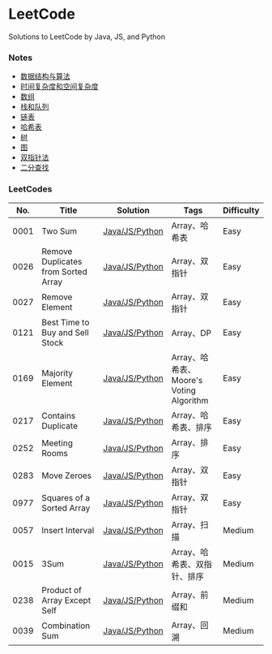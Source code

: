 # LeetCode

Solutions to LeetCode by Java, JS, and Python

### Notes

- [数据结构与算法](https://github.com/donnapersonal/LeetCode/blob/main/notes/data_structure_and_algorithm.md)
- [时间复杂度和空间复杂度](https://github.com/donnapersonal/LeetCode/blob/main/notes/time_space_complexity.md)
- [数组](https://github.com/donnapersonal/LeetCode/blob/main/notes/array_basics.md)
- [栈和队列](https://github.com/donnapersonal/LeetCode/blob/main/notes/stack_and_queue_basics.md)
- [链表](https://github.com/donnapersonal/LeetCode/blob/main/notes/linked_list_basics.md)
- [哈希表](https://github.com/donnapersonal/LeetCode/blob/main/notes/hash_table.basics.md)
- [树](https://github.com/donnapersonal/LeetCode/blob/main/notes/tree_basics.md)
- [图](https://github.com/donnapersonal/LeetCode/blob/main/notes/graphic_basics.md)
- [双指针法](https://github.com/donnapersonal/LeetCode/blob/main/notes/two_pointer.md)
- [二分查找](https://github.com/donnapersonal/LeetCode/blob/main/notes/binary_search.md)

### LeetCodes

|	No. |	Title |	Solution | Tags | Difficulty |
|	--- |	--- | --- | --- | --- |
|	0001 | Two Sum | [Java/JS/Python](https://github.com/donnapersonal/LeetCode/blob/main/solutions/0001.two_sum.md) | Array、哈希表 | Easy |
|	0026 | Remove Duplicates from Sorted Array | [Java/JS/Python](https://github.com/donnapersonal/LeetCode/blob/main/solutions/0026.remove_duplicates_from_sorted_array.md) | Array、双指针 | Easy |
|	0027 | Remove Element | [Java/JS/Python](https://github.com/donnapersonal/LeetCode/blob/main/solutions/0027.remove_element.md) | Array、双指针 | Easy |
|	0121 | Best Time to Buy and Sell Stock | [Java/JS/Python](https://github.com/donnapersonal/LeetCode/blob/main/solutions/0121.best_time_to_buy_and_sell_stock.md) | Array、DP | Easy |
|	0169 | Majority Element | [Java/JS/Python](https://github.com/donnapersonal/LeetCode/blob/main/solutions/0169.majority_element.md) | Array、哈希表、Moore's Voting Algorithm | Easy |
|	0217 | Contains Duplicate | [Java/JS/Python](https://github.com/donnapersonal/LeetCode/blob/main/solutions/0217.contains_duplicate.md) | Array、哈希表、排序 | Easy |
|	0252 | Meeting Rooms | [Java/JS/Python](https://github.com/donnapersonal/LeetCode/blob/main/solutions/0252.meeting_rooms.md) | Array、排序 | Easy |
|	0283 | Move Zeroes | [Java/JS/Python](https://github.com/donnapersonal/LeetCode/blob/main/solutions/0283.move_zeroes.md) | Array、双指针 | Easy |
|	0977 | Squares of a Sorted Array | [Java/JS/Python](https://github.com/donnapersonal/LeetCode/blob/main/solutions/0977.squares_of_a_sorted_array.md) | Array、双指针 | Easy |
|	0057 | Insert Interval| [Java/JS/Python](https://github.com/donnapersonal/LeetCode/blob/main/solutions/0057.insert_interval.md) | Array、扫描 | Medium |
|	0015 | 3Sum | [Java/JS/Python](https://github.com/donnapersonal/LeetCode/blob/main/solutions/0015.3_sum.md) | Array、哈希表、双指针、排序 | Medium |
|	0238 | Product of Array Except Self | [Java/JS/Python](https://github.com/donnapersonal/LeetCode/blob/main/solutions/0238.product_of_array_except_self.md) | Array、前缀和 | Medium |
|	0039 | Combination Sum | [Java/JS/Python](https://github.com/donnapersonal/LeetCode/blob/main/solutions/0039.combination_sum.md) | Array、回溯 | Medium |

